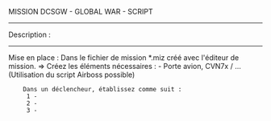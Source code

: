 MISSION DCSGW - GLOBAL WAR - SCRIPT

-----------------------------------------------------------------------------------
Description : 



-----------------------------------------------------------------------------------

Mise en place : 
	Dans le fichier de mission *.miz créé avec l'éditeur de mission. 
		=> Créez les éléments nécessaires :
			- Porte avion, CVN7x / ... (Utilisation du script Airboss possible)
			
		Dans un déclencheur, établissez comme suit : 
		 1 - 
		 2 - 
		 3 - 
		 
